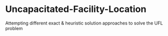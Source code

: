 # Uncapacitated-Facility-Location
Attempting different exact &amp; heuristic solution approaches to solve the UFL problem
